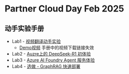 # Partner Cloud Day Feb 2025
## 动手实验手册

- Lab1 - [视频翻译动手实验](./Lab1-视频翻译/Azure_AI_视频翻译动手实验.pdf)
    - [Demo视频](https://frmstotraining.blob.core.windows.net/demo/agent_bing.mp4) 手册中的视频下载链接失效
- Lab2 - [Auzre上的 DeepSeek-R1 初体验](./Lab2-AzureDeepSeekR1/readme.md)
- Lab3 - [Azure AI Foundry Agent 服务体验](./Lab3-AIFoundryAgent/readme.md)
- Lab4 - [选做 - GraphRAG 快速部署](./Lab4-Option-GraphRAG/readme.md)